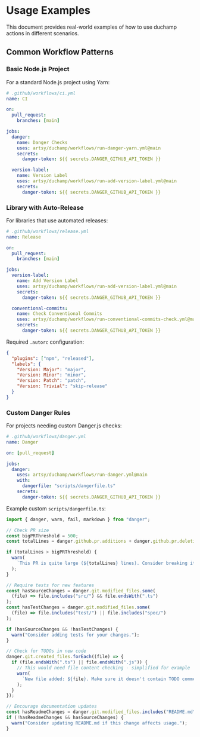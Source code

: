 # Usage Examples

This document provides real-world examples of how to use duchamp actions in different scenarios.

## Common Workflow Patterns

### Basic Node.js Project

For a standard Node.js project using Yarn:

```yaml
# .github/workflows/ci.yml
name: CI

on:
  pull_request:
    branches: [main]

jobs:
  danger:
    name: Danger Checks
    uses: artsy/duchamp/workflows/run-danger-yarn.yml@main
    secrets:
      danger-token: ${{ secrets.DANGER_GITHUB_API_TOKEN }}

  version-label:
    name: Version Label
    uses: artsy/duchamp/workflows/run-add-version-label.yml@main
    secrets:
      danger-token: ${{ secrets.DANGER_GITHUB_API_TOKEN }}
```

### Library with Auto-Release

For libraries that use automated releases:

```yaml
# .github/workflows/release.yml
name: Release

on:
  pull_request:
    branches: [main]

jobs:
  version-label:
    name: Add Version Label
    uses: artsy/duchamp/workflows/run-add-version-label.yml@main
    secrets:
      danger-token: ${{ secrets.DANGER_GITHUB_API_TOKEN }}

  conventional-commits:
    name: Check Conventional Commits
    uses: artsy/duchamp/workflows/run-conventional-commits-check.yml@main
    secrets:
      danger-token: ${{ secrets.DANGER_GITHUB_API_TOKEN }}
```

Required `.autorc` configuration:

```json
{
  "plugins": ["npm", "released"],
  "labels": {
    "Version: Major": "major",
    "Version: Minor": "minor",
    "Version: Patch": "patch",
    "Version: Trivial": "skip-release"
  }
}
```

### Custom Danger Rules

For projects needing custom Danger.js checks:

```yaml
# .github/workflows/danger.yml
name: Danger

on: [pull_request]

jobs:
  danger:
    uses: artsy/duchamp/workflows/run-danger.yml@main
    with:
      dangerfile: "scripts/dangerfile.ts"
    secrets:
      danger-token: ${{ secrets.DANGER_GITHUB_API_TOKEN }}
```

Example custom `scripts/dangerfile.ts`:

```typescript
import { danger, warn, fail, markdown } from "danger";

// Check PR size
const bigPRThreshold = 500;
const totalLines = danger.github.pr.additions + danger.github.pr.deletions;

if (totalLines > bigPRThreshold) {
  warn(
    `This PR is quite large (${totalLines} lines). Consider breaking it into smaller PRs.`
  );
}

// Require tests for new features
const hasSourceChanges = danger.git.modified_files.some(
  (file) => file.includes("src/") && file.endsWith(".ts")
);
const hasTestChanges = danger.git.modified_files.some(
  (file) => file.includes("test/") || file.includes("spec/")
);

if (hasSourceChanges && !hasTestChanges) {
  warn("Consider adding tests for your changes.");
}

// Check for TODOs in new code
danger.git.created_files.forEach((file) => {
  if (file.endsWith(".ts") || file.endsWith(".js")) {
    // This would need file content checking - simplified for example
    warn(
      `New file added: ${file}. Make sure it doesn't contain TODO comments.`
    );
  }
});

// Encourage documentation updates
const hasReadmeChanges = danger.git.modified_files.includes("README.md");
if (!hasReadmeChanges && hasSourceChanges) {
  warn("Consider updating README.md if this change affects usage.");
}
```
